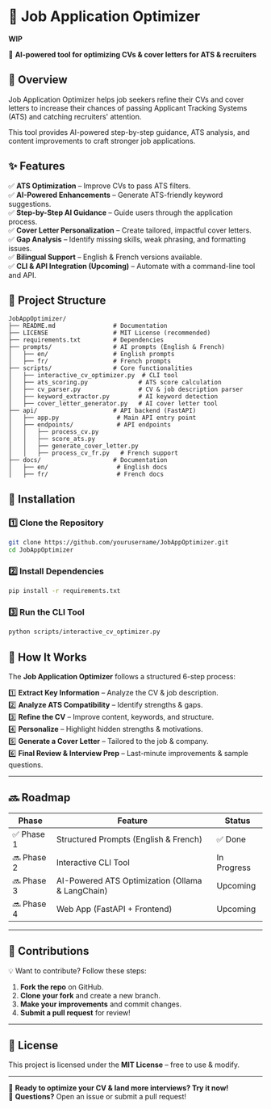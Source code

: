 # 📌 Job Application Optimizer

**WIP**

🚀 **AI-powered tool for optimizing CVs & cover letters for ATS & recruiters**

## 📖 Overview
Job Application Optimizer helps job seekers refine their CVs and cover letters to increase their chances of passing Applicant Tracking Systems (ATS) and catching recruiters' attention. 

This tool provides AI-powered step-by-step guidance, ATS analysis, and content improvements to craft stronger job applications.

## ✨ Features
✅ **ATS Optimization** – Improve CVs to pass ATS filters.  
✅ **AI-Powered Enhancements** – Generate ATS-friendly keyword suggestions.  
✅ **Step-by-Step AI Guidance** – Guide users through the application process.  
✅ **Cover Letter Personalization** – Create tailored, impactful cover letters.  
✅ **Gap Analysis** – Identify missing skills, weak phrasing, and formatting issues.  
✅ **Bilingual Support** – English & French versions available.  
✅ **CLI & API Integration (Upcoming)** – Automate with a command-line tool and API.  

## 📂 Project Structure
```
JobAppOptimizer/
├── README.md                # Documentation
├── LICENSE                  # MIT License (recommended)
├── requirements.txt         # Dependencies
├── prompts/                 # AI prompts (English & French)
│   ├── en/                  # English prompts
│   ├── fr/                  # French prompts
├── scripts/                 # Core functionalities
│   ├── interactive_cv_optimizer.py  # CLI tool
│   ├── ats_scoring.py              # ATS score calculation
│   ├── cv_parser.py                # CV & job description parser
│   ├── keyword_extractor.py        # AI keyword detection
│   ├── cover_letter_generator.py   # AI cover letter tool
├── api/                     # API backend (FastAPI)
│   ├── app.py                # Main API entry point
│   ├── endpoints/            # API endpoints
│   │   ├── process_cv.py
│   │   ├── score_ats.py
│   │   ├── generate_cover_letter.py
│   │   ├── process_cv_fr.py   # French support
├── docs/                    # Documentation
│   ├── en/                   # English docs
│   ├── fr/                   # French docs
```

## 🚀 Installation
### 1️⃣ Clone the Repository
```sh
git clone https://github.com/yourusername/JobAppOptimizer.git
cd JobAppOptimizer
```
### 2️⃣ Install Dependencies
```sh
pip install -r requirements.txt
```
### 3️⃣ Run the CLI Tool
```sh
python scripts/interactive_cv_optimizer.py
```

## 📌 How It Works
The **Job Application Optimizer** follows a structured 6-step process:

1️⃣ **Extract Key Information** – Analyze the CV & job description.  
2️⃣ **Analyze ATS Compatibility** – Identify strengths & gaps.  
3️⃣ **Refine the CV** – Improve content, keywords, and structure.  
4️⃣ **Personalize** – Highlight hidden strengths & motivations.  
5️⃣ **Generate a Cover Letter** – Tailored to the job & company.  
6️⃣ **Final Review & Interview Prep** – Last-minute improvements & sample questions.  

---

## 🔜 Roadmap
| Phase      | Feature                                      | Status     |
|------------|----------------------------------------------|------------|
| ✅ Phase 1 | Structured Prompts (English & French)       | ✅ Done     |
| 🔜 Phase 2 | Interactive CLI Tool                        | In Progress |
| 🔜 Phase 3 | AI-Powered ATS Optimization (Ollama & LangChain) | Upcoming  |
| 🔜 Phase 4 | Web App (FastAPI + Frontend)                | Upcoming  |

---

## 🤝 Contributions
💡 Want to contribute? Follow these steps:
1. **Fork the repo** on GitHub.
2. **Clone your fork** and create a new branch.
3. **Make your improvements** and commit changes.
4. **Submit a pull request** for review!

---

## 📜 License
This project is licensed under the **MIT License** – free to use & modify.

---

🚀 **Ready to optimize your CV & land more interviews? Try it now!**  
📩 **Questions?** Open an issue or submit a pull request!